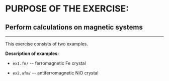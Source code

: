 # PURPOSE OF THE EXERCISE: 
## Perform calculations on magnetic systems
-------------------------------------------------------

This exercise consists of two examples. 

**Description of examples:**

* `ex1.fm/`  -- ferromagnetic Fe crystal

* `ex2.afm/` -- antiferromagnetic NiO crystal
